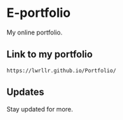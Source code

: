 # E-portfolio

My online portfolio.


## Link to my portfolio

```
https://lwrllr.github.io/Portfolio/
```

## Updates

Stay updated for more.
